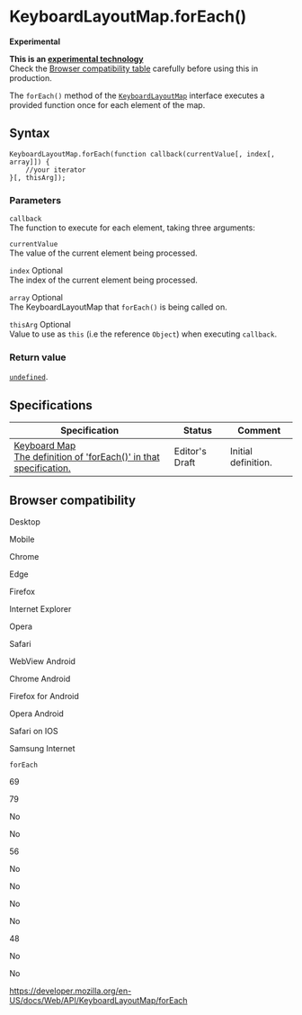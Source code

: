 KeyboardLayoutMap.forEach()
===========================

**Experimental**

**This is an [experimental technology](https://developer.mozilla.org/en-US/docs/MDN/Guidelines/Conventions_definitions#experimental)**  
Check the [Browser compatibility table](#browser_compatibility) carefully before using this in production.

The `forEach()` method of the [`KeyboardLayoutMap`](../keyboardlayoutmap) interface executes a provided function once for each element of the map.

Syntax
------

    KeyboardLayoutMap.forEach(function callback(currentValue[, index[, array]]) {
        //your iterator
    }[, thisArg]);

### Parameters

`callback`  
The function to execute for each element, taking three arguments:

`currentValue`  
The value of the current element being processed.

 `index` <span class="badge inline optional">Optional</span>   
The index of the current element being processed.

 `array` <span class="badge inline optional">Optional</span>   
The KeyboardLayoutMap that `forEach()` is being called on.

 `thisArg` <span class="badge inline optional">Optional</span>   
Value to use as `this` (i.e the reference `Object`) when executing `callback`.

### Return value

[`undefined`](https://developer.mozilla.org/en-US/docs/Web/JavaScript/Reference/Global_Objects/undefined).

Specifications
--------------

<table><thead><tr class="header"><th>Specification</th><th>Status</th><th>Comment</th></tr></thead><tbody><tr class="odd"><td><a href="https://wicg.github.io/keyboard-map/#keyboardlayoutmap-interface">Keyboard Map<br />
<span class="small">The definition of 'forEach()' in that specification.</span></a></td><td><span class="spec-ed">Editor's Draft</span></td><td>Initial definition.</td></tr></tbody></table>

Browser compatibility
---------------------

Desktop

Mobile

Chrome

Edge

Firefox

Internet Explorer

Opera

Safari

WebView Android

Chrome Android

Firefox for Android

Opera Android

Safari on IOS

Samsung Internet

`forEach`

69

79

No

No

56

No

No

No

No

48

No

No

<a href="https://developer.mozilla.org/en-US/docs/Web/API/KeyboardLayoutMap/forEach" class="_attribution-link">https://developer.mozilla.org/en-US/docs/Web/API/KeyboardLayoutMap/forEach</a>
